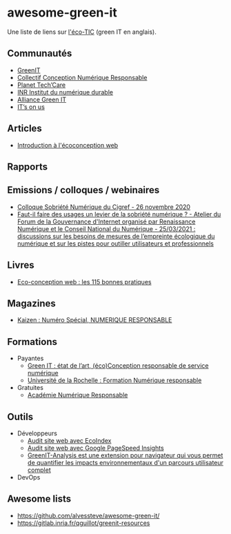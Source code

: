 # awesome-green-it

Une liste de liens sur [l'éco-TIC](https://fr.wikipedia.org/wiki/Informatique_durable) (green IT en anglais).

## Communautés

- [GreenIT](https://www.greenit.fr/)
- [Collectif Conception Numérique Responsable](https://collectif.greenit.fr/)
- [Planet Tech’Care](https://www.planet-techcare.green/)
- [INR Institut du numérique durable](https://institutnr.org/)
- [Alliance Green IT](https://alliancegreenit.org/)
- [IT’s on us](https://www.itsonus.fr/)

## Articles

- [Introduction à l'écoconception web](https://docs.google.com/presentation/d/e/2PACX-1vSptDclQFtX6S8yy1T3YO3G5-npmejXPhP7qL-72K1K6PgtFqlygfFQledXAqLttOxg6qVU86R4s7A5/pub#slide=id.p)

## Rapports

## Emissions / colloques / webinaires

- [Colloque Sobriété Numérique du Cigref - 26 novembre 2020](https://primetime.bluejeans.com/a2m/events/playback/979e1393-b36f-4d6b-9db1-2b14a1dd024b)
- [Faut-il faire des usages un levier de la sobriété numérique ? - Atelier du Forum de la Gouvernance d'Internet organisé par Renaissance Numérique et le Conseil National du Numérique - 25/03/2021 : discussions sur les besoins de mesures de l’empreinte écologique du numérique et sur les pistes pour outiller utilisateurs et professionnels](https://fgifrance.medium.com/faut-il-faire-des-usages-un-levier-de-la-sobri%C3%A9t%C3%A9-num%C3%A9rique-6b1f343e6962) 

## Livres

- [Eco-conception web : les 115 bonnes pratiques](https://ecoconceptionweb.com/)

## Magazines

- [Kaizen : Numéro Spécial, NUMERIQUE RESPONSABLE](https://boutique.kaizen-magazine.com/hors-serie/645-numero-special-numerique-responsable.html)

## Formations
- Payantes
  - [Green IT : état de l’art, (éco)Conception responsable de service numérique](https://www.greenit.fr/formations/)
  - [Université de la Rochelle : Formation Numérique responsable](https://formations.univ-larochelle.fr/formation-numerique-responsable)
- Gratuites 
  - [Académie Numérique Responsable](https://www.academie-nr.org/)
  
## Outils

- Développeurs 
  - [Audit site web avec EcoIndex](http://www.ecoindex.fr/)
  - [Audit site web avec Google PageSpeed Insights](https://developers.google.com/speed/pagespeed/insights/)
  - [GreenIT-Analysis est une extension pour navigateur qui vous permet de quantifier les impacts environnementaux d'un parcours utilisateur complet](https://github.com/cnumr/GreenIT-Analysis)
- DevOps

## Awesome lists
- https://github.com/alvessteve/awesome-green-it/
- https://gitlab.inria.fr/qguillot/greenit-resources
